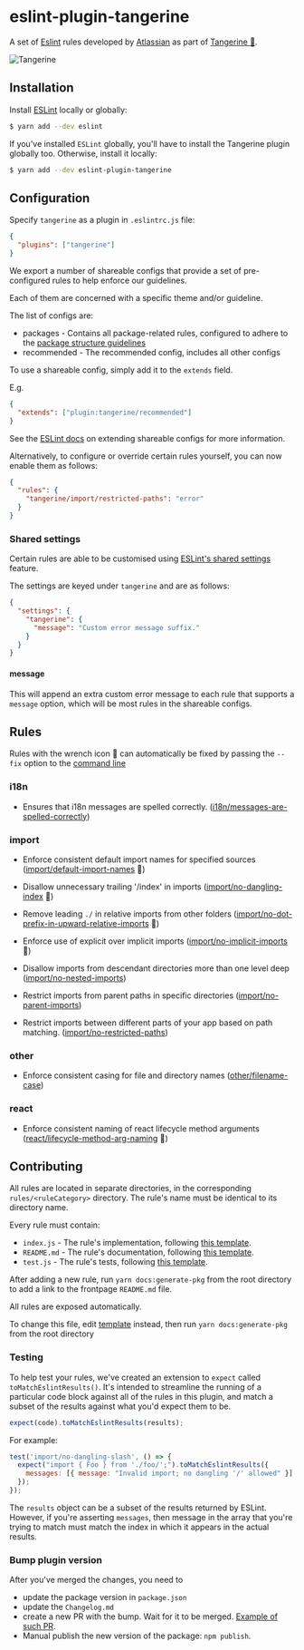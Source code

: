 # eslint-plugin-tangerine

A set of [Eslint](https://github.com/eslint/eslint) rules developed by
[Atlassian](https://www.atlassian.com/) as part of
[Tangerine 🍊](https://github.com/atlassian/tangerine).

![Tangerine](./resources/tangerine-transparent.png)

## Installation

Install [ESLint](https://www.github.com/eslint/eslint) locally or globally:

```sh
$ yarn add --dev eslint
```

If you've installed `ESLint` globally, you'll have to install the Tangerine plugin globally too.
Otherwise, install it locally:

```sh
$ yarn add --dev eslint-plugin-tangerine
```

## Configuration

Specify `tangerine` as a plugin in `.eslintrc.js` file:

```json
{
  "plugins": ["tangerine"]
}
```

We export a number of shareable configs that provide a set of pre-configured rules to help enforce
our guidelines.

Each of them are concerned with a specific theme and/or guideline.

The list of configs are:

- packages - Contains all package-related rules, configured to adhere to the
  [package structure guidelines](../../guides/architecture/general/apps/README.md)
- recommended - The recommended config, includes all other configs

To use a shareable config, simply add it to the `extends` field.

E.g.

```json
{
  "extends": ["plugin:tangerine/recommended"]
}
```

See the [ESLint docs](https://eslint.org/docs/user-guide/configuring#extending-configuration-files)
on extending shareable configs for more information.

Alternatively, to configure or override certain rules yourself, you can now enable them as follows:

```json
{
  "rules": {
    "tangerine/import/restricted-paths": "error"
  }
}
```

### Shared settings

Certain rules are able to be customised using
[ESLint's shared settings](https://eslint.org/docs/user-guide/configuring#adding-shared-settings)
feature.

The settings are keyed under `tangerine` and are as follows:

```json
{
  "settings": {
    "tangerine": {
      "message": "Custom error message suffix."
    }
  }
}
```

#### message

This will append an extra custom error message to each rule that supports a `message` option, which
will be most rules in the shareable configs.

## Rules

Rules with the wrench icon 🔧 can automatically be fixed by passing the `--fix` option to the
[command line](https://eslint.org/docs/user-guide/command-line-interface#fix)

### i18n

- Ensures that i18n messages are spelled correctly.
  ([i18n/messages-are-spelled-correctly](./src/rules/i18n/messages-are-spelled-correctly/README.md))

### import

- Enforce consistent default import names for specified sources
  ([import/default-import-names](./src/rules/import/default-import-names/README.md) 🔧)

- Disallow unnecessary trailing '/index' in imports
  ([import/no-dangling-index](./src/rules/import/no-dangling-index/README.md) 🔧)

- Remove leading `./` in relative imports from other folders
  ([import/no-dot-prefix-in-upward-relative-imports](./src/rules/import/no-dot-prefix-in-upward-relative-imports/README.md)
  🔧)

- Enforce use of explicit over implicit imports
  ([import/no-implicit-imports](./src/rules/import/no-implicit-imports/README.md) 🔧)

- Disallow imports from descendant directories more than one level deep
  ([import/no-nested-imports](./src/rules/import/no-nested-imports/README.md))

- Restrict imports from parent paths in specific directories
  ([import/no-parent-imports](./src/rules/import/no-parent-imports/README.md))

- Restrict imports between different parts of your app based on path matching.
  ([import/no-restricted-paths](./src/rules/import/no-restricted-paths/README.md))

### other

- Enforce consistent casing for file and directory names
  ([other/filename-case](./src/rules/other/filename-case/README.md))

### react

- Enforce consistent naming of react lifecycle method arguments
  ([react/lifecycle-method-arg-naming](./src/rules/react/lifecycle-method-arg-naming/README.md) 🔧)

## Contributing

All rules are located in separate directories, in the corresponding `rules/<ruleCategory>`
directory. The rule's name must be identical to its directory name.

Every rule must contain:

- `index.js` - The rule's implementation, following
  [this template](https://github.com/atlassian/frontend/tree/master/packages/eslint-plugin-tangerine/templates/rules/index.js).
- `README.md` - The rule's documentation, following
  [this template](https://github.com/atlassian/frontend/tree/master/packages/eslint-plugin-tangerine/templates/rules/README.md).
- `test.js` - The rule's tests, following
  [this template](https://github.com/atlassian/frontend/tree/master/packages/eslint-plugin-tangerine/templates/rules/test.js).

After adding a new rule, run `yarn docs:generate-pkg` from the root directory to add a link to the
frontpage `README.md` file.

All rules are exposed automatically.

To change this file, edit
[template](https://github.com/atlassian/frontend/tree/master/packages/eslint-plugin-tangerine/templates/README.md)
instead, then run `yarn docs:generate-pkg` from the root directory

### Testing

To help test your rules, we've created an extension to `expect` called `toMatchEslintResults()`.
It's intended to streamline the running of a particular code block against all of the rules in this
plugin, and match a subset of the results against what you'd expect them to be.

```js
expect(code).toMatchEslintResults(results);
```

For example:

```js
test('import/no-dangling-slash', () => {
  expect("import { Foo } from './foo/';").toMatchEslintResults({
    messages: [{ message: "Invalid import; no dangling '/' allowed" }],
  });
});
```

The `results` object can be a subset of the results returned by ESLint. However, if you're asserting
`messages`, then message in the array that you're trying to match must match the index in which it
appears in the actual results.

### Bump plugin version

After you've merged the changes, you need to

- update the package version in `package.json`
- update the `Changelog.md`
- create a new PR with the bump. Wait for it to be merged.
  [Example of such PR](https://github.com/atlassian/frontend-guides/pull/159/commits).
- Manual publish the new version of the package: `npm publish`.
